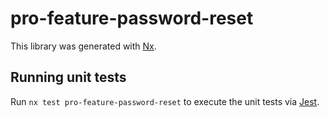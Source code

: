 # pro-feature-password-reset

This library was generated with [Nx](https://nx.dev).

## Running unit tests

Run `nx test pro-feature-password-reset` to execute the unit tests via [Jest](https://jestjs.io).

